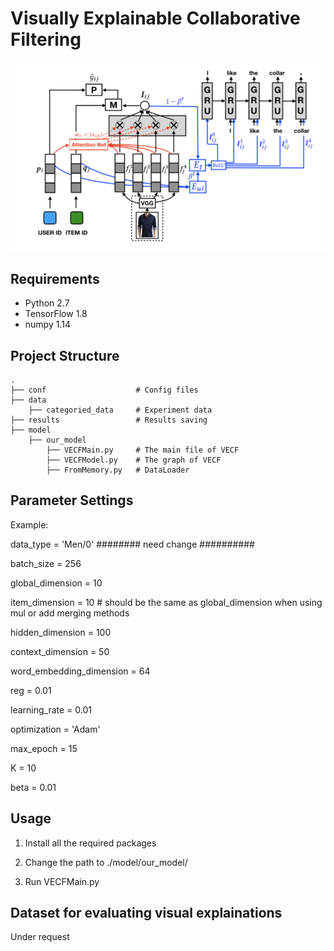 # Visually Explainable Collaborative Filtering 

![images](img/VECF.png)


## Requirements

- Python 2.7
- TensorFlow 1.8
- numpy 1.14


## Project Structure

    .
    ├── conf                    # Config files
    ├── data
        ├── categoried_data     # Experiment data 
    ├── results                 # Results saving
    ├── model          
        ├── our_model
            ├── VECFMain.py     # The main file of VECF
            ├── VECFModel.py    # The graph of VECF
            ├── FromMemory.py   # DataLoader          


## Parameter Settings

Example: 

data_type = 'Men/0' ######## need change ##########

batch_size = 256

global_dimension = 10

item_dimension = 10 # should be the same as global_dimension when using mul or add merging methods

hidden_dimension = 100

context_dimension = 50

word_embedding_dimension = 64

reg = 0.01

learning_rate = 0.01

optimization = 'Adam'

max_epoch = 15

K = 10

beta = 0.01
    


## Usage

1. Install all the required packages

2. Change the path to ./model/our_model/

3. Run VECFMain.py


## Dataset for evaluating visual explainations
Under request

